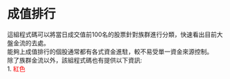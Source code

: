 # 成值排行
這組程式碼可以將當日成交值前100名的股票針對族群進行分類，快速看出目前大盤金流的去處。  
能夠上成值排行的個股通常都有各式資金進駐，較不易受單一資金來源控制。  
除了族群金流以外，該組程式碼也有提供以下資訊:  
1. 
<font color=#FF0000>紅色</font>
